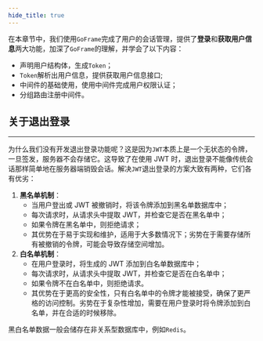 ```yaml
---
hide_title: true
---
```

在本章节中，我们使用`GoFrame`完成了用户的会话管理，提供了**登录**和**获取用户信息**两大功能，加深了`GoFrame`的理解，并学会了以下内容：
- 声明用户结构体，生成`Token`；
- `Token`解析出用户信息，提供获取用户信息接口;
- 中间件的基础使用，使用中间件完成用户权限认证；
- 分组路由注册中间件。

## 关于退出登录
---
为什么我们没有开发退出登录功能呢？这是因为`JWT`本质上是一个无状态的令牌，一旦签发，服务器不会存储它。这导致了在使用 JWT 时，退出登录不能像传统会话那样简单地在服务器端销毁会话。解决`JWT`退出登录的方案大致有两种，它们各有优劣：

1. **黑名单机制**：
    - 当用户登出或 JWT 被撤销时，将该令牌添加到黑名单数据库中；
    - 每次请求时，从请求头中提取 JWT，并检查它是否在黑名单中；
    - 如果令牌在黑名单中，则拒绝请求；
    - 其优势在于易于实现和维护，适用于大多数情况下；劣势在于需要存储所有被撤销的令牌，可能会导致存储空间增加。
2. **白名单机制**：
    - 在用户登录时，将生成的 JWT 添加到白名单数据库中；
    - 每次请求时，从请求头中提取 JWT，并检查它是否在白名单中；
    - 如果令牌不在白名单中，则拒绝请求。
    - 其优势在于更高的安全性，只有白名单中的令牌才能被接受，确保了更严格的访问控制。劣势在于复杂性增加，需要在用户登录时将令牌添加到白名单，并在合适的时候移除。

黑白名单数据一般会储存在非关系型数据库中，例如`Redis`。